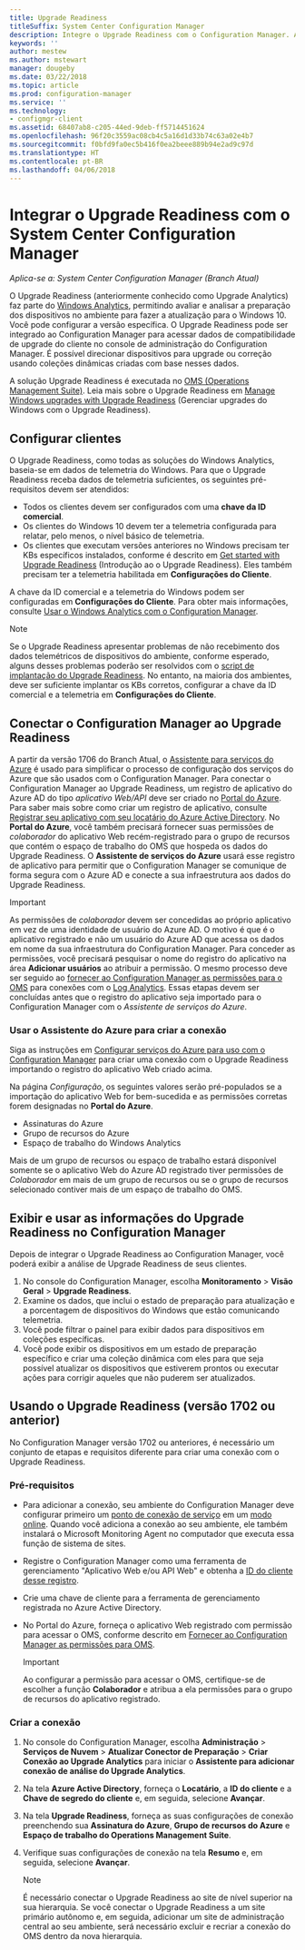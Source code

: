 ```yaml
---
title: Upgrade Readiness
titleSuffix: System Center Configuration Manager
description: Integre o Upgrade Readiness com o Configuration Manager. Acessar dados de compatibilidade de atualização no seu console de administração. Dispositivos de destino para atualização ou correção.
keywords: ''
author: mestew
ms.author: mstewart
manager: dougeby
ms.date: 03/22/2018
ms.topic: article
ms.prod: configuration-manager
ms.service: ''
ms.technology:
- configmgr-client
ms.assetid: 68407ab8-c205-44ed-9deb-ff5714451624
ms.openlocfilehash: 96f20c3559ac08cb4c5a16d1d33b74c63a02e4b7
ms.sourcegitcommit: f0bfd9fa0ec5b416f0ea2beee889b94e2ad9c97d
ms.translationtype: HT
ms.contentlocale: pt-BR
ms.lasthandoff: 04/06/2018
---
```

# <a name="integrate-upgrade-readiness-with-system-center-configuration-manager"></a>Integrar o Upgrade Readiness com o System Center Configuration Manager

*Aplica-se a: System Center Configuration Manager (Branch Atual)*

O Upgrade Readiness (anteriormente conhecido como Upgrade Analytics) faz parte do [Windows Analytics](https://www.microsoft.com/WindowsForBusiness/windows-analytics), permitindo avaliar e analisar a preparação dos dispositivos no ambiente para fazer a atualização para o Windows 10. Você pode configurar a versão específica. O Upgrade Readiness pode ser integrado ao Configuration Manager para acessar dados de compatibilidade de upgrade do cliente no console de administração do Configuration Manager. É possível direcionar dispositivos para upgrade ou correção usando coleções dinâmicas criadas com base nesses dados.

A solução Upgrade Readiness é executada no [OMS (Operations Management Suite)](/azure/operations-management-suite/operations-management-suite-overview). Leia mais sobre o Upgrade Readiness em [Manage Windows upgrades with Upgrade Readiness](/windows/deployment/upgrade/manage-windows-upgrades-with-upgrade-readiness) (Gerenciar upgrades do Windows com o Upgrade Readiness).

<!--
>[!WARNING]
>For Upgrade Readiness to function within Configuration Manager, you must upgrade to Configuration Manager version 1802. The Upgrade Readiness Connector will no longer function in Configuration Manager versions earlier than 1802. 
SMS.507205 Pulled 4/5/18 -->


## <a name="configure-clients"></a>Configurar clientes

O Upgrade Readiness, como todas as soluções do Windows Analytics, baseia-se em dados de telemetria do Windows. Para que o Upgrade Readiness receba dados de telemetria suficientes, os seguintes pré-requisitos devem ser atendidos:

- Todos os clientes devem ser configurados com uma **chave da ID comercial**. 
- Os clientes do Windows 10 devem ter a telemetria configurada para relatar, pelo menos, o nível básico de telemetria.
-  Os clientes que executam versões anteriores no Windows precisam ter KBs específicos instalados, conforme é descrito em [Get started with Upgrade Readiness](/windows/deployment/upgrade/upgrade-readiness-get-started#deploy-the-compatibility-update-and-related-kbs) (Introdução ao o Upgrade Readiness). Eles também precisam ter a telemetria habilitada em **Configurações do Cliente**.

A chave da ID comercial e a telemetria do Windows podem ser configuradas em **Configurações do Cliente**. Para obter mais informações, consulte [Usar o Windows Analytics com o Configuration Manager](../monitor-windows-analytics.md).

>[!NOTE]
>Se o Upgrade Readiness apresentar problemas de não recebimento dos dados telemétricos de dispositivos do ambiente, conforme esperado, alguns desses problemas poderão ser resolvidos com o [script de implantação do Upgrade Readiness](/windows/deployment/upgrade/upgrade-readiness-deployment-script). No entanto, na maioria dos ambientes, deve ser suficiente implantar os KBs corretos, configurar a chave da ID comercial e a telemetria em **Configurações do Cliente**.

## <a name="connect-configuration-manager-to-upgrade-readiness"></a>Conectar o Configuration Manager ao Upgrade Readiness

A partir da versão 1706 do Branch Atual, o [Assistente para serviços do Azure](../../../servers/deploy/configure/azure-services-wizard.md) é usado para simplificar o processo de configuração dos serviços do Azure que são usados com o Configuration Manager. Para conectar o Configuration Manager ao Upgrade Readiness, um registro de aplicativo do Azure AD do tipo *aplicativo Web/API* deve ser criado no [Portal do Azure](https://portal.azure.com). Para saber mais sobre como criar um registro de aplicativo, consulte [Registrar seu aplicativo com seu locatário do Azure Active Directory](/azure/active-directory/active-directory-app-registration). No **Portal do Azure**, você também precisará fornecer suas permissões de *colaborador* do aplicativo Web recém-registrado para o grupo de recursos que contém o espaço de trabalho do OMS que hospeda os dados do Upgrade Readiness. O **Assistente de serviços do Azure** usará esse registro de aplicativo para permitir que o Configuration Manager se comunique de forma segura com o Azure AD e conecte a sua infraestrutura aos dados do Upgrade Readiness.

>[!IMPORTANT]
>As permissões de *colaborador* devem ser concedidas ao próprio aplicativo em vez de uma identidade de usuário do Azure AD. O motivo é que é o aplicativo registrado e não um usuário do Azure AD que acessa os dados em nome da sua infraestrutura do Configuration Manager. Para conceder as permissões, você precisará pesquisar o nome do registro do aplicativo na área **Adicionar usuários** ao atribuir a permissão. O mesmo processo deve ser seguido ao [fornecer ao Configuration Manager as permissões para o OMS](https://docs.microsoft.com/azure/log-analytics/log-analytics-sccm#provide-configuration-manager-with-permissions-to-oms) para conexões com o [Log Analytics](https://docs.microsoft.com/azure/log-analytics/log-analytics-sccm). Essas etapas devem ser concluídas antes que o registro do aplicativo seja importado para o Configuration Manager com o *Assistente de serviços do Azure*.

### <a name="use-the-azure-wizard-to-create-the-connection"></a>Usar o Assistente do Azure para criar a conexão

Siga as instruções em [Configurar serviços do Azure para uso com o Configuration Manager](../../../servers/deploy/configure/azure-services-wizard.md) para criar uma conexão com o Upgrade Readiness importando o registro do aplicativo Web criado acima. 

Na página *Configuração*, os seguintes valores serão pré-populados se a importação do aplicativo Web for bem-sucedida e as permissões corretas forem designadas no **Portal do Azure**. 
-  Assinaturas do Azure
-  Grupo de recursos do Azure
-  Espaço de trabalho do Windows Analytics

Mais de um grupo de recursos ou espaço de trabalho estará disponível somente se o aplicativo Web do Azure AD registrado tiver permissões de *Colaborador* em mais de um grupo de recursos ou se o grupo de recursos selecionado contiver mais de um espaço de trabalho do OMS.
 
## <a name="view-and-use-upgrade-readiness-information-in-configuration-manager"></a>Exibir e usar as informações do Upgrade Readiness no Configuration Manager

Depois de integrar o Upgrade Readiness ao Configuration Manager, você poderá exibir a análise de Upgrade Readiness de seus clientes.

1. No console do Configuration Manager, escolha **Monitoramento** > **Visão Geral** > **Upgrade Readiness**.
2. Examine os dados, que inclui o estado de preparação para atualização e a porcentagem de dispositivos do Windows que estão comunicando telemetria.
3. Você pode filtrar o painel para exibir dados para dispositivos em coleções específicas.
4. Você pode exibir os dispositivos em um estado de preparação específico e criar uma coleção dinâmica com eles para que seja possível atualizar os dispositivos que estiverem prontos ou executar ações para corrigir aqueles que não puderem ser atualizados.

## <a name="using-the-upgrade-readiness-connector-version-1702-and-earlier"></a>Usando o Upgrade Readiness (versão 1702 ou anterior)

No Configuration Manager versão 1702 ou anteriores, é necessário um conjunto de etapas e requisitos diferente para criar uma conexão com o Upgrade Readiness.

### <a name="prerequisites"></a>Pré-requisitos

- Para adicionar a conexão, seu ambiente do Configuration Manager deve configurar primeiro um [ponto de conexão de serviço](/sccm/core/servers/deploy/configure/about-the-service-connection-point) em um [modo online](https://azure.microsoft.com/documentation/articles/resource-group-create-service-principal-portal/). Quando você adiciona a conexão ao seu ambiente, ele também instalará o Microsoft Monitoring Agent no computador que executa essa função de sistema de sites.
- Registre o Configuration Manager como uma ferramenta de gerenciamento "Aplicativo Web e/ou API Web" e obtenha a [ID do cliente desse registro](https://azure.microsoft.com/documentation/articles/active-directory-integrating-applications/).
- Crie uma chave de cliente para a ferramenta de gerenciamento registrada no Azure Active Directory.
- No Portal do Azure, forneça o aplicativo Web registrado com permissão para acessar o OMS, conforme descrito em [Fornecer ao Configuration Manager as permissões para OMS](https://azure.microsoft.com/documentation/articles/log-analytics-sccm/#provide-configuration-manager-with-permissions-to-oms).

    > [!IMPORTANT]
    > Ao configurar a permissão para acessar o OMS, certifique-se de escolher a função **Colaborador** e atribua a ela permissões para o grupo de recursos do aplicativo registrado.

### <a name="create-the-connection"></a>Criar a conexão

1.  No console do Configuration Manager, escolha **Administração** > **Serviços de Nuvem** > **Atualizar Conector de Preparação** > **Criar Conexão ao Upgrade Analytics** para iniciar o **Assistente para adicionar conexão de análise do Upgrade Analytics**.
3.  Na tela **Azure Active Directory**, forneça o **Locatário**, a **ID do cliente** e a **Chave de segredo do cliente** e, em seguida, selecione **Avançar**.
4.  Na tela **Upgrade Readiness**, forneça as suas configurações de conexão preenchendo sua **Assinatura do Azure**, **Grupo de recursos do Azure** e **Espaço de trabalho do Operations Management Suite**.
5.  Verifique suas configurações de conexão na tela **Resumo** e, em seguida, selecione **Avançar**.

    > [!NOTE]
    > É necessário conectar o Upgrade Readiness ao site de nível superior na sua hierarquia. Se você conectar o Upgrade Readiness a um site primário autônomo e, em seguida, adicionar um site de administração central ao seu ambiente, será necessário excluir e recriar a conexão do OMS dentro da nova hierarquia.
